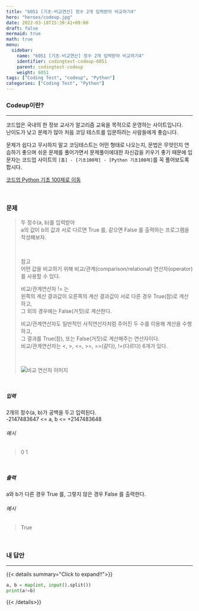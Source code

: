 ```yaml
---
title: "6051 [기초-비교연산] 정수 2개 입력받아 비교하기4"
hero: "heroes/codeup.jpg"
date: 2022-03-18T15:39:41+09:00
draft: false
mermaid: true
math: true
menu:
  sidebar:
    name: "6051 [기초-비교연산] 정수 2개 입력받아 비교하기4"
    identifier: codingtest-codeup-6051
    parent: codingtest-codeup
    weight: 6051
tags: ["Coding Test", "codeup", "Python"]
categories: ["Coding Test", "Python"]
---
```


### Codeup이란?
---
코드업은 국내의 한 정보 교사가 알고리즘 교육을 목적으로 운영하는 사이트입니다.\
난이도가 낮고 문제가 많아 처음 코딩 테스트를 입문하려는 사람들에게 좋습니다.

문제가 쉽다고 무시하지 말고 코딩테스트는 어떤 형태로 나오는지, 문법은 무엇인지 연습하기 좋으며 쉬운 문제를 풀어가면서 문제풀이에대한 자신감을 키우기 좋기 때문에 입문자는 코드업 사이트의 `[홈] - [기초100제] - [Python 기초100제]`를 꼭 풀어보도록 합시다.

[코드업 Python 기초 100제로 이동](https://codeup.kr/problemsetsol.php?psid=33)


&nbsp;

### 문제
> 두 정수(a, b)를 입력받아\
> a의 값이 b의 값과 서로 다르면 True 를, 같으면 False 를 출력하는 프로그램을 작성해보자.
> 
> &nbsp;
> 
> 참고\
> 어떤 값을 비교하기 위해 비교/관계(comparison/relational) 연산자(operator)를 사용할 수 있다.
> 
> 비교/관계연산자 != 는\
> 왼쪽의 계산 결과값이 오른쪽의 계산 결과값이 서로 다른 경우 True(참)로 계산하고,\
> 그 외의 경우에는 False(거짓)로 계산한다.
> 
> 비교/관계연산자도 일반적인 사칙연산자처럼 주어진 두 수를 이용해 계산을 수행하고,\
> 그 결과를 True(참), 또는 False(거짓)로 계산해주는 연산자이다.\
> 비교/관계연산자는 <, >, <=, >=, ==(같다), !=(다르다) 6개가 있다.
> 
> &nbsp;
> 
> ![비교 연산자 이미지](https://codeup.kr/upload/pimg6216_1.png)

&nbsp;

##### 입력
2개의 정수(a, b)가 공백을 두고 입력된다.\
-2147483647 <= a, b <= +2147483648
###### 예시
> 0 1

&nbsp;

##### 출력
a와 b가 다른 경우 True 를, 그렇지 않은 경우 False 를 출력한다.
###### 예시
> True

&nbsp;

### 내 답안
---
{{< details summary="Click to expand!!">}}
```python
a, b = map(int, input().split())
print(a!=b)
```
{{< /details>}}